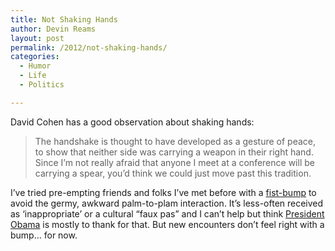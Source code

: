 ```yaml
---
title: Not Shaking Hands
author: Devin Reams
layout: post
permalink: /2012/not-shaking-hands/
categories:
  - Humor
  - Life
  - Politics

---
```

David Cohen has a good observation about shaking hands:

> The handshake is thought to have developed as a gesture of peace, to show that neither side was carrying a weapon in their right hand. Since I’m not really afraid that anyone I meet at a conference will be carrying a spear, you’d think we could just move past this tradition.

I&#8217;ve tried pre-empting friends and folks I&#8217;ve met before with a [fist-bump][1] to avoid the germy, awkward palm-to-plam interaction. It&#8217;s less-often received as &#8216;inappropriate&#8217; or a cultural &#8220;faux pas&#8221; and I can&#8217;t help but think [President Obama][2] is mostly to thank for that. But new encounters don&#8217;t feel right with a bump&#8230; for now.

 [1]: http://en.wikipedia.org/wiki/Fist_bump
 [2]: http://www.washingtonpost.com/wp-dyn/content/article/2008/06/04/AR2008060404521.html